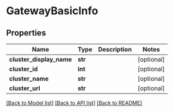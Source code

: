 # GatewayBasicInfo

## Properties
Name | Type | Description | Notes
------------ | ------------- | ------------- | -------------
**cluster_display_name** | **str** |  | [optional] 
**cluster_id** | **int** |  | [optional] 
**cluster_name** | **str** |  | [optional] 
**cluster_url** | **str** |  | [optional] 

[[Back to Model list]](../README.md#documentation-for-models) [[Back to API list]](../README.md#documentation-for-api-endpoints) [[Back to README]](../README.md)


